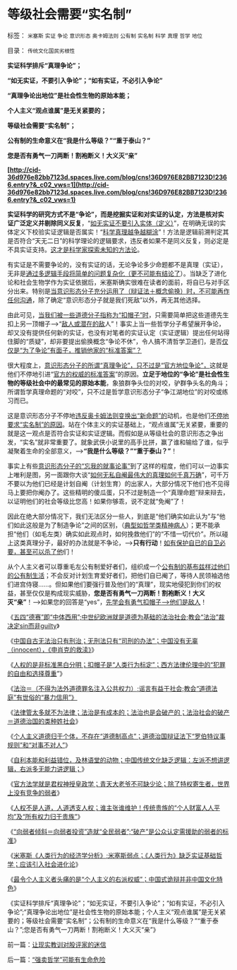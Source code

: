 # 等级社会需要“实名制”

标签： `米塞斯` `实证` `争论` `意识形态` `奥卡姆法则` `公有制` `实名制` `科学` `真理` `哲学` `地位` 

目录： `传统文化国民劣根性`

**实证科学排斥“真理争论”；**

**“如无实证，不要引入争论”；“如有实证，不必引入争论”**

**“真理争论出地位”是社会性生物的原始本能；**

**个人主义“观点谁属”是无关紧要的；**

**等级社会需要“实名制”；**

**公有制的生命意义在“我是什么等级？”“重于泰山？”**

**您是否有勇气一刀两断！割袍断义！大义灭“亲”**

**[http://cid-36d976e82bb7123d.spaces.live.com/blog/cns!36D976E82BB7123D!2366.entry?&_c02_vws=1](http://cid-36d976e82bb7123d.spaces.live.com/blog/cns!36D976E82BB7123D!2366.entry?&_c02_vws=1)**

**实证科学的研究方式不是“争论”，而是挖掘实证和对实证的认定，方法是核对实证广泛定义并剔除同义反复**，“[如无实证不要引入实体（定义）](../../../2010/7/12/中医是玄学；双盲统计是医疗保险的依据.md)”，在明确无误的实体定义下校验实证逻辑是否属实！“[科学真理越争越糊涂](../../../2009/11/16/当绝对的真理标准失效后“真理越辩越明”？.md)”！方法是逻辑前溯判定其是否符合“天无二日”的科学理论的逻辑要求，违反者如果不是同义反复，则必定是不具实证支持。[这才是科学家探索未知的方法论](../../../2009/12/7/科学家和艺术家，&nbsp;科学和民主.md)。

有实证是不需要争论的，没有实证的话，无论争论多少命题都不是真理（实证），无非是[通过多逻辑手段将简单的问题复杂化（更不可能有结论了](../../../2010/7/29/诡辩术是傻逼“怀才不遇”的“技术”.md)）。当缺乏了进化论和社会生物学作为实证依据后，米塞斯确实很难在读者的面前，将自已与对手区分出来。特别是[当意识形态分子充分运用了（辩证法＋概念偷换）时，不可能再作任何沟通](../../../2010/1/9/“白马非马”与辩证法和实证和科学理论.md)，除了确定“意识形态分子就是我们死敌”以外，再无其他选择。

由此可见，[当我们被一些道德分子指称为“扣帽子”时](../../../2011/1/22/传统知识分子对自已观点概不负责.md)，只需要简单把这些道德先生扣上另一顶帽子——>“[敌人或潜在的敌](../../../2010/1/30/邪恶的三个层次.md)人”！事实上当一些哲学分子希望展开争论，却又没有提供任何新的实证，也没有对笔者的实证认定（实证逻辑）提出任何站得住脚的“质疑”，却非要提出偷换概念“争论不休”，令人搞不清哲学卫道们，是否[仅仅是“为了争论”有面子，推销他家的“标准答案”？](../../../2010/10/19/个人主义无权威,意识形态都有“权威的标准答案”.md)

很大程度上，[意识形态分子的所谓“真理争论”，只不过是“官方地位争论”，](../../../2008/10/10/中国式诡辩：官本位文化之权位崇拜心魔.md)这就是他们不停地引进“[官方的权威的标准答案](../../../2008/6/6/真理源自观察、思考、实践；而不是对权威的追随.md)”的原因。**立足于地位的“争论”是社会性生物的等级社会中的最常见的原始本能**，象狼群争头位的对咬，驴群争头名的角斗；所谓哲学真理命题的“对咬”，只不过是哲学意识形态分子“争江湖地位”的对咬或练习而已。

这是意识形态分子不停地[违反奥卡姆法则变换出“新命题”的](../../../2010/10/22/什么是实体法学？什么是意识形态的正义法？.md)动机，也是他们[不停地要求“实名制”的原因](../../../2010/5/17/袁腾飞绝没有人身攻击却遭毛派人身攻击.md)。站在个体主义的实证基础上，“观点谁属”无关紧要，重要的就是这一观点是否符合实证和实证逻辑。而假如是从等级社会的意识形态之争出发，“实名”就非常重要了。就象武侠小说里的高手比拼，赢了谁和输给了谁，似乎凝聚着生命的全部意义，——>**“我是什么等级？”“重于泰山？”**！

事实上有些[意识形态分子的“忘我的就事论事”](../../../2011/1/22/科学是真理的天敌,实证无所谓真理.md)到了这样的程度，他们可以一边事实上唯利是图，另一面跟你大谈“[如何无私自阉最伟大的真理如何千真万确](../../../2011/1/22/计划生育荒谬绝伦.md)”，可千万不要以为他们已经是计划自阉（计划生育）的出家人，大部分情况下他们也不见得马上要把你阉办了。这些精明的傻瓜蛋，只不过是制造一个“真理命题”辩来辩去，以证明他们的社会等级比您高！如果你够乖，说不定就“免阉”了！

因此在绝大部分情况下，我们无法区分一些人，到底是“他们确实如此认为”与“他们如此这般是为了制造争论”之间的区别，（[典型如哲学类精神病人](../../../2010/3/26/“精神病（犯）免责”侵犯人权歪曲法理.md)）；更不能承担“他们（如毛左类）确实如此观点时，如何挽救他们”的“不惜一切代价”。所以碰上这类真理分子，最好的办法就是不争论，——>**只有行动**！[如有保护自已的自卫必要，甚至可以杀了他](../../../2010/8/1/人权法学并不关心“正义”;美国人权法则和枪械管制.md)们！

从个人主义者可以尊重毛左公有制爱好者们，组织成一个[公有制的基布兹样过他们的公有制生活](../../../2010/8/7/伊庇鸠鲁近似以色列基布兹公有制是其衰落原因.md)；不会反对计划生育爱好者们，把他们自已阉了，等待人民领袖选他们进宫侍寝……。但如果他们要强行普及他们的“真理”，现实地侵犯到你们的权益，甚至仅仅是构成现实威胁，**您是否有勇气一刀两断！割袍断义！大义灭“亲”**！——>如果您的回答是“yes”，[先学会有勇气扣帽子——>他们是敌人](../../../2010/6/1/文革之祸不在于扣帽子;有人的地方就有帽子.md)！

《[五四“德赛”即“中体西用”;中世纪欧洲就是道德为基础的法治社会;教会“法治”裁决定sin而非guilty](../../../2011/1/23/五四愚昧精神和中世纪道德法庭.md)》

《[中国自古无法治只有刑治；无刑法只有“司刑的办法”；中国没有无辜（innocent），《申肖克的救渎》](../../../2011/1/23/中国自古无“无辜”和申肖克的救渎.md)》

《[人权的是非标准黑白分明；扣帽子是“人类行为标定”；西方法律伦理中的“犯罪的自由和选择尊重](../../../2011/1/24/人权是非标准与西方的犯罪“自由”.md)”》

《[法治＝（不得为法外道德罪名注入公共权力）;谣言有益于社会;教会“道德法庭”有世俗的“暴力信用”》](../../../2011/1/24/什么是法治？中世纪道德法庭公信力何来？.md)

《[法律管太多就不为法律；法治是有成本的；法治也是会破产的；法治社会的破产＝道德治国的类种姓社会](../../../2011/1/24/法治是有成本的；法治也是会破产的.md)》

《[个人主义道德归于个体，不存在“道德制高点”；道德治国辩证法下“罗伯特议事规则”和“对事不对人”](../../../2011/1/25/有中国特色的“罗伯特议事规则”和“对事不对人”.md)》

《[自利本能和利益错位，及林语堂的动物；中国传统文化缺乏逻辑：左派不想讲逻辑，右派多无能力讲逻辑；](../../../2011/1/26/传统文化缺乏逻辑，和利益错位.md)》

《[官方法学就是君权神授皇政学；青天大老爷不可缺少论；除了特权寄生者，世界上没有竞争的弱者](../../../2011/1/26/君权神授“向弱者倾斜”和绝对的弱者.md)》

《[人权不是人道，人道透支人权；谁主张谁维护！传统贵族的“个人财富人人平均”及“所有权力归于贵族”](../../../2011/1/26/人权不是人道，人道透支人权.md)》

《[“向弱者倾斜＝向弱者投资”造就“全民弱者”;“破产”是公众认定需援助的弱者的标准](../../../2011/1/27/“向弱者倾斜＝向弱者投资”造就“全民弱者”.md)》

《[米塞斯《人类行为的经济学分析》;米塞斯弱点；《人类行为》缺乏实证基础哲学；应该引入社会进化论](../../../2011/1/27/米塞斯《人类行为的经济学分析》的分析.md)》

《[最令个人主义者头痛的是“个人主义的右派权威”；中国式诡辩并非中国文化特色](../../../2011/1/27/“发现”了奥地利学派和米塞斯及哈耶克.md)》

《实证科学排斥“真理争论”；“如无实证，不要引入争论”；“如有实证，不必引入争论”;“真理争论出地位”是社会性生物的原始本能；个人主义“观点谁属”是无关紧要的；等级社会需要“实名制”；公有制的生命意义在“我是什么等级？”“重于泰山？”;您是否有勇气一刀两断！割袍断义！大义灭“亲”》

前一篇：[让现实教训对股评家的迷信](../../../2011/1/28/让现实教训对股评家的迷信.md)

后一篇：[“强卖哲学”可能有生命危险](../../../2011/1/28/“强卖哲学”可能有生命危险.md)